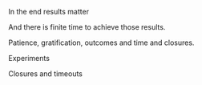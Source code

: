 In the end results matter

And there is finite time to achieve those results.


Patience, gratification, outcomes and time and closures.

Experiments


Closures and timeouts

